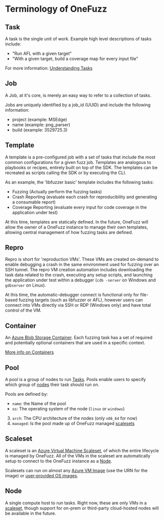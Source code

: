 # Terminology of OneFuzz

## Task

A task is the single unit of work. Example high level descriptions of tasks
include:

* "Run AFL with a given target"
* "With a given target, build a coverage map for every input file"

For more information: [Understanding Tasks](tasks.md)

## Job

A Job, at it's core, is merely an easy way to refer to a collection of tasks.

Jobs are uniquely identified by a job_id (UUID) and include the following
information:

* project (example: MSEdge)
* name (example: png_parser)
* build (example: 3529725.3)

## Template

A template is a pre-configured job with a set of tasks that include the most
common configurations for a given fuzz job. Templates are analogous to playbooks
or recipes, entirely built on top of the SDK. The templates can be recreated as
scripts calling the SDK or by executing the CLI.

As an example, the 'libfuzzer basic' template includes the following tasks:

* Fuzzing (Actually perform the fuzzing tasks)
* Crash Reporting (evaluate each crash for reproducibility and generating a
  consumable report)
* Coverage Reporting (evaluate every input for code coverage in the application
  under test)

At this time, templates are statically defined. In the future, OneFuzz will
allow the owner of a OneFuzz instance to manage their own templates, allowing
central management of how fuzzing tasks are defined.

## Repro

Repro is short for 'reproduction VMs'. These VMs are created on-demand to enable
debugging a crash in the same environment used for fuzzing over an SSH tunnel.
The repro VM creation automation includes downloading the task data related to
the crash, executing any setup scripts, and launching the application under test
within a debugger (`cdb -server` on Windows and `gdbserver` on Linux).

At this time, the automatic-debugger connect is functional only for file-based
fuzzing targets (such as libfuzzer or AFL), however users can connect into VMs
directly via SSH or RDP (Windows only) and have total control of the VM.

## Container

An
[Azure Blob Storage Container](https://docs.microsoft.com/en-us/azure/storage/blobs/storage-blobs-introduction).
Each fuzzing task has a set of required and potentially optional containers that
are used in a specific context.

[More info on Containers](containers.md)

## Pool

A pool is a group of nodes to run [Tasks](#task).  Pools enable users to
specify which group of [nodes](#node) their task should run on.

Pools are defined by:
* `name`: the Name of the pool
* `os`: The operating system of the node (`linux` or `windows`)
3. `arch`: The CPU architecture of the nodes (only `x86_64` for now)
4. `managed`: Is the pool made up of OneFuzz managed [scalesets](#scaleset)

## Scaleset

A scaleset is an [Azure Virtual Machine
Scaleset](https://docs.microsoft.com/en-us/azure/virtual-machine-scale-sets/overview),
of which the entire lifecycle is managed by OneFuzz.  All of the VMs in the
scaleset are automatically setup to connect to the OneFuzz instance as a
[Node](#node).

Scalesets can run on almost any [Azure VM
Image](https://docs.microsoft.com/en-us/azure/virtual-machines/linux/cli-ps-findimage)
(use the URN for the image) or [user-provided OS images](custom-images.md).

## Node

A single compute host to run tasks.  Right now, these are only VMs in a
[scaleset](#scaleset), though support for on-prem or third-party cloud-hosted
nodes will be available in the future.
